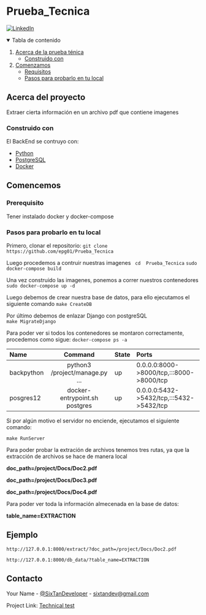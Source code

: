 # Prueba_Tecnica

[![LinkedIn][linkedin-shield]][linkedin-url]


[linkedin-shield]: https://img.shields.io/badge/-LinkedIn-black.svg?style=for-the-badge&logo=linkedin&colorB=555
[linkedin-url]: https://www.linkedin.com/in/emmanuel-palacio/

<!-- Tabla de contenido -->
<details open="open">
  <summary>Tabla de contenido</summary>
  <ol>
    <li>
      <a href="#acerca-del-proyecto">Acerca de la prueba ténica</a>
      <ul>
        <li><a href="#construido-con">Construido con</a></li>
      </ul>
    </li>
    <li>
      <a href="#comencemos">Comenzamos</a>
      <ul>
        <li><a href="#prerequisito">Requisitos</a></li>
        <li><a href="#pasos-para-probarlo-en-tu-local">Pasos para probarlo en tu local</a></li>
      </ul>
  </ol>
</details>

<!-- ABOUT THE PROJECT -->
## Acerca del proyecto
Extraer cierta información en un archivo pdf que contiene imagenes

### Construido con
El BackEnd se contruyo con:

* [Python](https://www.python.org/)
* [PostgreSQL](https://www.postgresql.org/)
* [Docker](https://www.docker.com/)

## Comencemos

### Prerequisito
Tener instalado docker y docker-compose

### Pasos para probarlo en tu local

Primero, clonar el repositorio: ``` git clone https://github.com/epg01/Prueba_Tecnica ```

Luego procedemos a contruir nuestras imagenes
 ``` cd  Prueba_Tecnica```
 ``` sudo docker-compose build ```

Una vez construido las imagenes, ponemos a correr nuestros contenedores
``` sudo docker-compose up -d ```

Luego debemos de crear nuestra base de datos, para ello ejecutamos el siguiente comando
``` make CreateDB ```

Por último debemos de enlazar Django con postgreSQL  
``` make MigrateDjango ```

Para poder ver si todos los contenedores se montaron correctamente, procedemos como sigue:
``` docker-compose ps -a ```

| Name           | Command                         |  State                 | Ports                                                 |
| :---           |     :---:                       |          -----         |:---                                                   |
| backpython     |  python3 /project/manage.py ... | up                     | 0.0.0.0:8000->8000/tcp,:::8000->8000/tcp              |
| posgres12      |  docker-entrypoint.sh postgres  | up                     | 0.0.0.0:5432->5432/tcp,:::5432->5432/tcp              |


Si por algún motivo el servidor no enciende, ejecutamos el siguiente comando: 

 ``` make RunServer ```
 
Para poder probar la extración de archivos tenemos tres rutas, ya que la extracción de archivos se hace de manera local  

**doc_path=/project/Docs/Doc2.pdf**

**doc_path=/project/Docs/Doc3.pdf**

**doc_path=/project/Docs/Doc4.pdf**

Para poder ver toda la información almecenada en la base de datos:

**table_name=EXTRACTION**

## Ejemplo

``` http://127.0.0.1:8000/extract/?doc_path=/project/Docs/Doc2.pdf ```

``` http://127.0.0.1:8000/db_data/?table_name=EXTRACTION ``` 
 
   
## Contacto

Your Name - [@SixTanDeveloper](https://twitter.com/SixTanDeveloper) - sixtandev@gmail.com

Project Link: [Technical test](https://github.com/epg01/PruebaTecnica)
